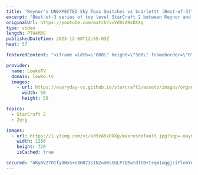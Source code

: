 ```yaml
---
title: "Reynor's UNEXPECTED Sky Toss Switches vs Scarlett! (Best-of-3)"
excerpt: "Best-of-3 series of top level StarCraft 2 between Reynor and Scarlett. In this series Reynor decides to play Protoss, rather than make this a Zerg versus Zerg.  Reynor's Protoss vs Serral: https://youtu.be/Ayg4tUhwMjM Support my work: https://patreon.com/lowkotv  Lowko merch: https://lowko.shop Tech"
originalUrl: https://youtube.com/watch?v=Vd9zA9xDXXg
type: video
length: PT44M3S
publishedDateTime: 2023-12-08T12:55:03Z
heat: 57

featuredContent: "<iframe width=\"800\" height=\"500\" frameborder=\"0\" src=\"https://www.youtube.com/embed/Vd9zA9xDXXg\" allow=\"accelerometer; autoplay; encrypted-media; gyroscope; picture-in-picture\" allowfullscreen></iframe>"

provider:
  name: LowkoTV
  domain: lowko.tv
  images:
    - url: https://everyday-cc.github.io/starcraft2/assets/images/organizations/lowko.tv-50x50.jpg
      width: 50
      height: 50

topics:
  - StarCraft 2
  - Zerg

images:
  - url: https://i.ytimg.com/vi/Vd9zA9xDXXg/maxresdefault.jpg?sqp=-oaymwEmCIAKENAF8quKqQMa8AEB-AH-CYAC0AWKAgwIABABGEMgZShjMA8=&rs=AOn4CLARVAoJy5T8qvTt9OByt3TwgJmItw
    width: 1280
    height: 720
    isCached: true

secured: "ARy0VZ7OIfyOWxS+U3H873sIN2um0sSGLP7QEwtdIt0+I+qm1uqgjziYlemYeA+mLHU86MJmoLfPj1KDTiUPws/UJjB+6rRz8gvFSqsWNr8lzAWwT80e+GLHhLt5mhhNaj23C05T7SMmVSYwGWrmnvsH1f0XXkAlC6cRHFDUrzLQ+HVzvV5okeKYjMpdDAYhYI4EV4Vr1RLsiSrm1um5PKqOuUb+Pt5MraSPXjs9Z4XMVd28O7ibazgoecizxsL6o9maRbeTmcBHdwsz+ZUQl4wd7K+dXuFaeuOWa1Rj/1KYQZJW3MU/e2FXZqhDWVwNFznO+0TboKHZ2AHqXnonAutY/WmiVfGzwnrWBT5pux6AMRi9lLQo2oIfGBmjfyUsO8iwUmmpu5LLt0crQx7XxWYufvacTIeNp1Sq6dSWmKw=;c5KsWsmcdwzEvm+oIWhvuQ=="
---
```


